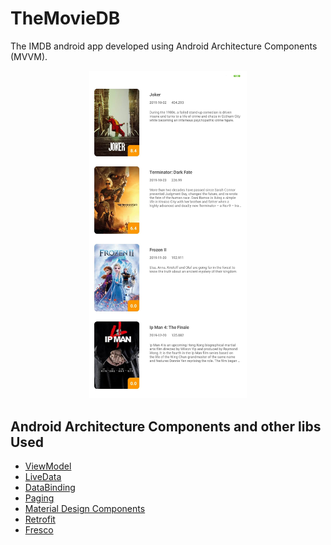 # TheMovieDB
The IMDB android app developed using Android Architecture Components (MVVM).

<p align="center">
<img src="https://github.com/nasrimohseni/themoviedb/blob/master/Screenshot_2019-11-16-09-31-25-503_af.nasri.imdb.jpg" width="50%"/>
</p>

## Android Architecture Components and other libs Used
* [ViewModel](https://developer.android.com/topic/libraries/architecture/viewmodel)
* [LiveData](https://developer.android.com/topic/libraries/architecture/livedata)
* [DataBinding](https://developer.android.com/topic/libraries/data-binding)
* [Paging](https://developer.android.com/topic/libraries/architecture/paging)
* [Material Design Components](https://material.io/develop/android/)
* [Retrofit](https://square.github.io/retrofit/)
* [Fresco](https://github.com/facebook/fresco)
